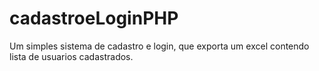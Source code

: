 # cadastroeLoginPHP

Um simples sistema de cadastro e login, que exporta um excel contendo lista de usuarios cadastrados.
